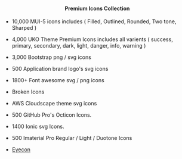 <center><h4><p align="center"> Premium Icons Collection </p></h4></center>

- 10,000 MUI-5 icons includes ( Filled, Outlined, Rounded, Two tone, Sharped )

- 4,000 UKO Theme Premium Icons includes all varients ( success, primary, secondary, dark, light, danger, info, warning )

- 3,000 Bootstrap png / svg icons

- 500 Application brand logo's svg icons

- 1800+ Font awesome svg / png icons

- Broken Icons

- AWS Cloudscape theme svg icons

- 500 GitHub Pro's Octicon Icons.

- 1400 Ionic svg Icons.

- 500 Imaterial Pro Regular / Light / Duotone Icons

- <a href="https://eyecon.netlify.app" target="_blank">Eyecon</a>
